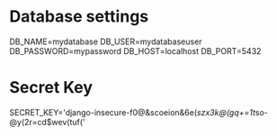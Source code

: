 # Database settings
DB_NAME=mydatabase
DB_USER=mydatabaseuser
DB_PASSWORD=mypassword
DB_HOST=localhost
DB_PORT=5432

# Secret Key
SECRET_KEY='django-insecure-f0@&scoeion&6e(*szx3k@(gq+=1t*so-@y(2r=cd$wev(tuf('

